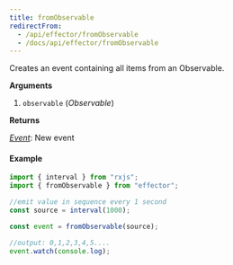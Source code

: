 ```yaml
---
title: fromObservable
redirectFrom:
  - /api/effector/fromObservable
  - /docs/api/effector/fromObservable
---
```


Creates an event containing all items from an Observable.

**Arguments**

1. `observable` (_Observable_)

**Returns**

[_Event_](/en/api/effector/Event): New event

#### Example

```js
import { interval } from "rxjs";
import { fromObservable } from "effector";

//emit value in sequence every 1 second
const source = interval(1000);

const event = fromObservable(source);

//output: 0,1,2,3,4,5....
event.watch(console.log);
```
